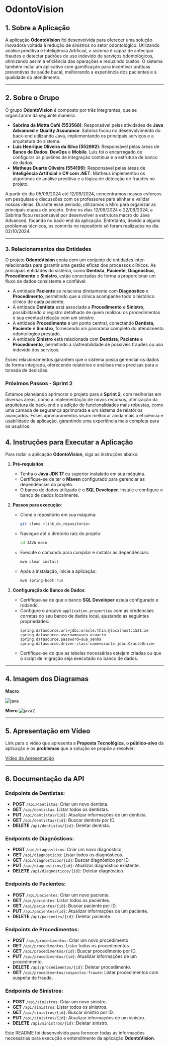 # OdontoVision

## 1. Sobre a Aplicação
A aplicação **OdontoVision** foi desenvolvida para oferecer uma solução inovadora voltada à redução de sinistros no setor odontológico. Utilizando análise preditiva e Inteligência Artificial, o sistema é capaz de antecipar fraudes e detectar padrões de uso indevido de serviços odontológicos, otimizando assim a eficiência das operações e reduzindo custos. O sistema também inclui um aplicativo com gamificação para incentivar práticas preventivas de saúde bucal, melhorando a experiência dos pacientes e a qualidade do atendimento.

---

## 2. Sobre o Grupo

O grupo **OdontoVision** é composto por três integrantes, que se organizaram da seguinte maneira:

- **Sabrina da Motta Café (553568)**: Responsável pelas atividades de **Java Advanced** e **Quality Assurance**. Sabrina focou no desenvolvimento do back-end utilizando Java, implementando os principais serviços e a arquitetura do sistema.
- **Luis Henrique Oliveira da Silva (552692)**: Responsável pelas áreas de **Banco de Dados**, **DevOps** e **Mobile**. Luis foi o encarregado de configurar os pipelines de integração contínua e a estrutura de banco de dados.
- **Matheus Duarte Oliveira (554199)**: Responsável pelas áreas de **Inteligência Artificial** e **C# com .NET**. Matheus implementou os algoritmos de análise preditiva e a lógica de detecção de fraudes no projeto.

A partir do dia 05/09/2024 até 12/09/2024, concentramos nossos esforços em pesquisas e discussões com os professores para alinhar e validar nossas ideias. Durante esse período, utilizamos o Miro para organizar as principais etapas do projeto. Entre os dias 12/09/2024 e 22/09/2024, a Sabrina ficou responsável por desenvolver a estrutura macro do Java Advanced, focando no back-end da aplicação. Entretanto, devido a alguns problemas técnicos, os commits no repositório só foram realizados no dia 02/10/2024.

---

### 3. Relacionamentos das Entidades

O projeto **OdontoVision** conta com um conjunto de entidades inter-relacionadas para garantir uma gestão eficaz dos processos clínicos. As principais entidades do sistema, como **Dentista**, **Paciente**, **Diagnóstico**, **Procedimento** e **Sinistro**, estão conectadas de forma a proporcionar um fluxo de dados consistente e confiável:

- A entidade **Paciente** se relaciona diretamente com **Diagnóstico** e **Procedimento**, permitindo que a clínica acompanhe todo o histórico clínico de cada paciente.
- A entidade **Dentista** está associada a **Procedimento** e **Sinistro**, possibilitando o registro detalhado de quem realizou os procedimentos e sua eventual relação com um sinistro.
- A entidade **Procedimento** é um ponto central, conectando **Dentista**, **Paciente** e **Sinistro**, fornecendo um panorama completo do atendimento odontológico prestado.
- A entidade **Sinistro** está relacionada com **Dentista**, **Paciente** e **Procedimento**, permitindo a rastreabilidade de possíveis fraudes ou uso indevido dos serviços.

Esses relacionamentos garantem que o sistema possa gerenciar os dados de forma integrada, oferecendo relatórios e análises mais precisas para a tomada de decisões.

### Próximos Passos - Sprint 2

Estamos planejando aprimorar o projeto para a **Sprint 2**, com melhorias em diversas áreas, como a implementação de novos recursos, otimização da arquitetura de back-end e a adição de funcionalidades mais robustas, como uma camada de segurança aprimorada e um sistema de relatórios avançados. Esses aprimoramentos visam melhorar ainda mais a eficiência e usabilidade da aplicação, garantindo uma experiência mais completa para os usuários.


## 4. Instruções para Executar a Aplicação

Para rodar a aplicação **OdontoVision**, siga as instruções abaixo:

1. **Pré-requisitos**:
   - Tenha o **Java JDK 17** ou superior instalado em sua máquina.
   - Certifique-se de ter o **Maven** configurado para gerenciar as dependências do projeto.
   - O banco de dados utilizado é o **SQL Developer**. Instale e configure o banco de dados localmente.

2. **Passos para execução**:
   - Clone o repositório em sua máquina:
     ```bash
     git clone <link_do_repositorio>
     ```
   - Navegue até o diretório raiz do projeto:
     ```bash
     cd JAVA-main
     ```
   - Execute o comando para compilar e instalar as dependências:
     ```bash
     mvn clean install
     ```
   - Após a instalação, inicie a aplicação:
     ```bash
     mvn spring-boot:run
     ```

3. **Configuração do Banco de Dados**:
   - Certifique-se de que o banco **SQL Developer** esteja configurado e rodando.
   - Configure o arquivo `application.properties` com as credenciais corretas do seu banco de dados local, ajustando as seguintes propriedades:
     ```properties
     spring.datasource.url=jdbc:oracle:thin:@localhost:1521:xe
     spring.datasource.username=seu_usuario
     spring.datasource.password=sua_senha
     spring.datasource.driver-class-name=oracle.jdbc.OracleDriver
     ```
   - Certifique-se de que as tabelas necessárias estejam criadas ou que o script de migração seja executado no banco de dados.

---

## 4. Imagem dos Diagramas

**Macro**

![java](https://github.com/user-attachments/assets/8e1a85c5-0a0a-40b3-89d6-6dcff221468f)

**Micro**
![java2](https://github.com/user-attachments/assets/22c05088-9c30-4002-8a54-737b9ebe49d3)


---

## 5. Apresentação em Vídeo

Link para o vídeo que apresenta a **Proposta Tecnológica**, o **público-alvo** da aplicação e os **problemas** que a solução se propõe a resolver:

[Vídeo de Apresentação](https://youtu.be/z_UKX_S9g50)

---

## 6. Documentação da API

### Endpoints de Dentistas:
- **POST** `/api/dentistas`: Criar um novo dentista.
- **GET** `/api/dentistas`: Listar todos os dentistas.
- **PUT** `/api/dentistas/{id}`: Atualizar informações de um dentista.
- **GET** `/api/dentistas/{id}`: Buscar dentista por ID.
- **DELETE** `/api/dentistas/{id}`: Deletar dentista.

### Endpoints de Diagnósticos:
- **POST** `/api/diagnosticos`: Criar um novo diagnóstico.
- **GET** `/api/diagnosticos`: Listar todos os diagnósticos.
- **GET** `/api/diagnosticos/{id}`: Buscar diagnóstico por ID.
- **PUT** `/api/diagnosticos/{id}`: Atualizar diagnóstico existente.
- **DELETE** `/api/diagnosticos/{id}`: Deletar diagnóstico.

### Endpoints de Pacientes:
- **POST** `/api/pacientes`: Criar um novo paciente.
- **GET** `/api/pacientes`: Listar todos os pacientes.
- **GET** `/api/pacientes/{id}`: Buscar paciente por ID.
- **PUT** `/api/pacientes/{id}`: Atualizar informações de um paciente.
- **DELETE** `/api/pacientes/{id}`: Deletar paciente.

### Endpoints de Procedimentos:
- **POST** `/api/procedimentos`: Criar um novo procedimento.
- **GET** `/api/procedimentos`: Listar todos os procedimentos.
- **GET** `/api/procedimentos/{id}`: Buscar procedimento por ID.
- **PUT** `/api/procedimentos/{id}`: Atualizar informações de um procedimento.
- **DELETE** `/api/procedimentos/{id}`: Deletar procedimento.
- **GET** `/api/procedimentos/suspeitas-fraude`: Listar procedimentos com suspeita de fraude.

### Endpoints de Sinistros:
- **POST** `/api/sinistros`: Criar um novo sinistro.
- **GET** `/api/sinistros`: Listar todos os sinistros.
- **GET** `/api/sinistros/{id}`: Buscar sinistro por ID.
- **PUT** `/api/sinistros/{id}`: Atualizar informações de um sinistro.
- **DELETE** `/api/sinistros/{id}`: Deletar sinistro.



Este README foi desenvolvido para fornecer todas as informações necessárias para execução e entendimento da aplicação **OdontoVision**.
